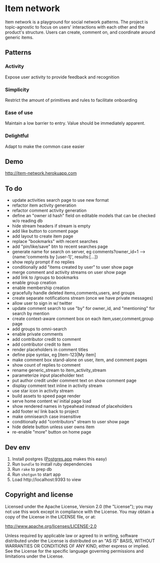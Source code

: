 # Item network

Item network is a playground for social network patterns. The project is topic-agnostic to focus on users' interactions with each other and the product's structure. Users can create, comment on, and coordinate around generic items.

## Patterns

### Activity

Expose user activity to provide feedback and recognition

### Simplicity

Restrict the amount of primitives and rules to facilitate onboarding

### Ease of use

Maintain a low barrier to entry. Value should be immediately apparent.

### Delightful

Adapt to make the common case easier

## Demo

http://item-network.herokuapp.com

## To do

- update activities search page to use new format
- refactor item activity generation
- refactor comment activity generation
- define an "owner id hash" field on editable models that can be checked w/o reading db
- hide stream headers if stream is empty
- add like button to comment page
- add layout to create item page
- replace "bookmarks" with recent searches
- add "pin/like/save" btn to recent searches page
- generate name for search on server, eg comments?owner_id=1 --> {name:'comments by [user-1]', results:[...]}
- show reply prompt if no replies
- conditionally add "items created by user" to user show page
- merge comment and activity streams on user show page
- add link to /groups to bookmarks
- enable group creation
- enable membership creation
- gracefully handle deleted items,comments,users, and groups
- create separate notifications stream (once we have private messages)
- allow user to sign in w/ twitter
- update comment search to use "by" for owner_id, and "mentioning" for search by mention
- create context-aware comment box on each item,user,comment,group page
- add groups to omni-search
- enable private comments
- add contributor credit to comment
- add contributor credit to item
- render placeholders in comment titles
- define pipe syntax, eg [item-123|My item]
- make comment box stand-alone on user, item, and comment pages
- show count of replies to comment
- rename generic_stream to item_activity_stream
- parameterize input placeholder text
- put author credit under comment text on show comment page
- display comment text inline in activity stream
- use star icon in activity stream
- build assets to speed page render
- serve home content w/ initial page load
- show rendered names in typeahead instead of placeholders
- add footer w/ link back to project
- make omnisearch case insensitive
- conditionally add "contributors" stream to user show page
- hide delete button unless user owns item
- re-enable "more" button on home page

## Dev env

1. Install postgres ([Postgres.app](http://postgresapp.com) makes this easy)
2. Run `bundle` to install ruby dependencies
3. Run `rake` to prep db
4. Run `shotgun` to start app
5. Load http://localhost:9393 to view

## Copyright and license

Licensed under the Apache License, Version 2.0 (the "License"); you may not use this work except in compliance with the License. You may obtain a copy of the License in the LICENSE file, or at:

http://www.apache.org/licenses/LICENSE-2.0

Unless required by applicable law or agreed to in writing, software distributed under the License is distributed on an "AS IS" BASIS, WITHOUT WARRANTIES OR CONDITIONS OF ANY KIND, either express or implied. See the License for the specific language governing permissions and limitations under the License.
